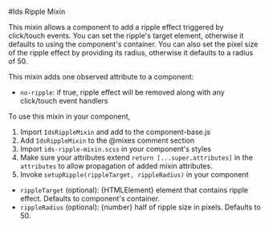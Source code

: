 #Ids Ripple Mixin

This mixin allows a component to add a ripple effect triggered by click/touch events.
You can set the ripple's target element, otherwise it defaults to using the component's container.
You can also set the pixel size of the ripple effect by providing its radius, otherwise it defaults to a radius of 50.

This mixin adds one observed attribute to a component:

- `no-ripple`: if true, ripple effect will be removed along with any click/touch event handlers

To use this mixin in your component,

1. Import `IdsRippleMixin` and add to the component-base.js
3. Add `IdsRippleMixin` to the @mixes comment section
4. Import `ids-ripple-mixin.scss` in your component's styles
5. Make sure your attributes extend `return [...super.attributes]` in the `attributes` to allow propagation of added mixin attributes.
6. Invoke `setupRipple(rippleTarget, rippleRadius)` in your component
- `rippleTarget` (optional): {HTMLElement} element that contains ripple effect. Defaults to component's container.
- `rippleRadius` (optional): {number} half of ripple size in pixels. Defaults to 50.
